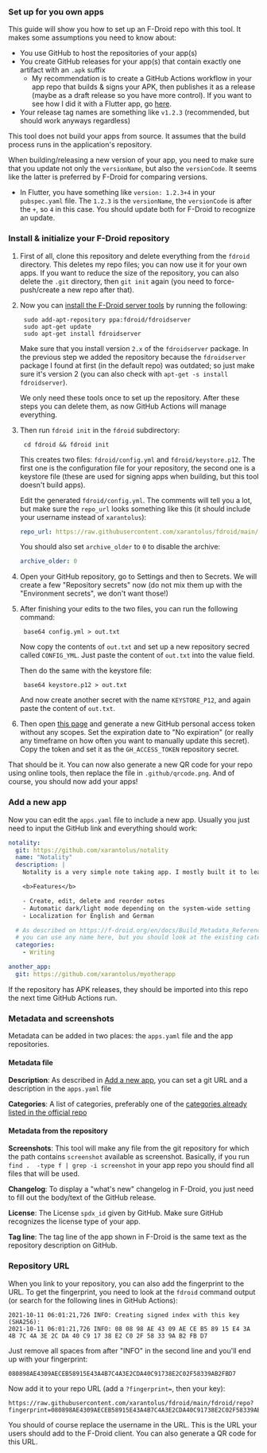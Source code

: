 ### Set up for you own apps
This guide will show you how to set up an F-Droid repo with this tool. It makes some assumptions you need to know about:
* You use GitHub to host the repositories of your app(s)
* You create GitHub releases for your app(s) that contain exactly one artifact with an `.apk` suffix
  * My recommendation is to create a GitHub Actions workflow in your app repo that builds & signs your APK, then publishes it as a release (maybe as a draft release so you have more control). If you want to see how I did it with a Flutter app, go [here](https://github.com/xarantolus/notality/blob/main/.github/workflows/android_build.yml).
* Your release tag names are something like `v1.2.3` (recommended, but should work anyways regardless)

This tool does not build your apps from source. It assumes that the build process runs in the application's repository.

When building/releasing a new version of your app, you need to make sure that you update not only the `versionName`, but also the `versionCode`. It seems like the latter is preferred by F-Droid for comparing versions. 
* In Flutter, you have something like `version: 1.2.3+4` in your `pubspec.yaml` file. The `1.2.3` is the `versionName`, the `versionCode` is after the `+`, so `4` in this case. You should update both for F-Droid to recognize an update.

### Install & initialize your F-Droid repository
1. First of all, clone this repository and delete everything from the `fdroid` directory. This deletes my repo files; you can now use it for your own apps. If you want to reduce the size of the repository, you can also delete the `.git` directory, then `git init` again (you need to force-push/create a new repo after that). 

2. Now you can [install the F-Droid server tools](https://f-droid.org/en/docs/Installing_the_Server_and_Repo_Tools/) by running the following:

        sudo add-apt-repository ppa:fdroid/fdroidserver
        sudo apt-get update
        sudo apt-get install fdroidserver

    Make sure that you install version `2.x` of the `fdroidserver` package. In the previous step we added the repository because the `fdroidserver` package I found at first (in the default repo) was outdated; so just make sure it's version 2 (you can also check with `apt-get -s install fdroidserver`).

    We only need these tools once to set up the repository. After these steps you can delete them, as now GitHub Actions will manage everything.

3. Then run `fdroid init` in the `fdroid` subdirectory:

        cd fdroid && fdroid init

    This creates two files: `fdroid/config.yml` and `fdroid/keystore.p12`. The first one is the configuration file for your repository, the second one is a keystore file (these are used for signing apps when building, but this tool doesn't build apps).

    Edit the generated `fdroid/config.yml`. The comments will tell you a lot, but make sure the `repo_url` looks something like this (it should include your username instead of `xarantolus`):

    ```yml
    repo_url: https://raw.githubusercontent.com/xarantolus/fdroid/main/fdroid/repo
    ```

    You should also set `archive_older` to `0` to disable the archive:

    ```yml
    archive_older: 0
    ```

4. Open your GitHub repository, go to Settings and then to Secrets. We will create a few "Repository secrets" now (do not mix them up with the "Environment secrets", we don't want those!)

5. After finishing your edits to the two files, you can run the following command:

        base64 config.yml > out.txt

    Now copy the contents of `out.txt` and set up a new repository secred called `CONFIG_YML`. Just paste the content of `out.txt` into the value field.

    Then do the same with the keystore file:

        base64 keystore.p12 > out.txt

    And now create another secret with the name `KEYSTORE_P12`, and again paste the content of `out.txt`.

6. Then open [this page](https://github.com/settings/tokens/new?description=f-droid%20repo) and generate a new GitHub personal access token without any scopes. Set the expiration date to "No expiration" (or really any timeframe on how often you want to manually update this secret). Copy the token and set it as the `GH_ACCESS_TOKEN` repository secret.
   
That should be it. You can now also generate a new QR code for your repo using online tools, then replace the file in `.github/qrcode.png`. And of course, you should now add your apps!

### Add a new app
Now you can edit the `apps.yaml` file to include a new app. Usually you just need to input the GitHub link and everything should work:

```yml
notality:
  git: https://github.com/xarantolus/notality
  name: "Notality"
  description: |
    Notality is a very simple note taking app. I mostly built it to learn how Flutter works, but it's functional and you can use it.

    <b>Features</b>

    - Create, edit, delete and reorder notes
    - Automatic dark/light mode depending on the system-wide setting
    - Localization for English and German

  # As described on https://f-droid.org/en/docs/Build_Metadata_Reference/#Categories,
  # you can use any name here, but you should look at the existing categories first
  categories: 
    - Writing

another_app:
  git: https://github.com/xarantolus/myotherapp
```

If the repository has APK releases, they should be imported into this repo the next time GitHub Actions run.

### Metadata and screenshots
Metadata can be added in two places: the `apps.yaml` file and the app repositories.

#### Metadata file
**Description**: As described in [Add a new app](#add-a-new-app), you can set a git URL and a description in the `apps.yaml` file

**Categories**: A list of categories, preferably one of the [categories already listed in the official repo](https://f-droid.org/en/docs/Build_Metadata_Reference/#Categories)

#### Metadata from the repository
**Screenshots**: This tool will make any file from the git repository for which the path contains `screenshot` available as screenshot. Basically, if you run `find .  -type f | grep -i screenshot` in your app repo you should find all files that will be used.

**Changelog**: To display a "what's new" changelog in F-Droid, you just need to fill out the body/text of the GitHub release.

**License**: The License `spdx_id` given by GitHub. Make sure GitHub recognizes the license type of your app. 

**Tag line**: The tag line of the app shown in F-Droid is the same text as the repository description on GitHub.


### Repository URL
When you link to your repository, you can also add the fingerprint to the URL.
To get the fingerprint, you need to look at the `fdroid` command output (or search for the following lines in GitHub Actions):

    2021-10-11 06:01:21,726 INFO: Creating signed index with this key (SHA256):
    2021-10-11 06:01:21,726 INFO: 08 08 98 AE 43 09 AE CE B5 89 15 E4 3A 4B 7C 4A 3E 2C DA 40 C9 17 38 E2 C0 2F 58 33 9A B2 FB D7

Just remove all spaces from after "INFO" in the second line and you'll end up with your fingerprint:

    080898AE4309AECEB58915E43A4B7C4A3E2CDA40C91738E2C02F58339AB2FBD7

Now add it to your repo URL (add a `?fingerprint=`, then your key): 

    https://raw.githubusercontent.com/xarantolus/fdroid/main/fdroid/repo?fingerprint=080898AE4309AECEB58915E43A4B7C4A3E2CDA40C91738E2C02F58339AB2FBD7

You should of course replace the username in the URL. This is the URL your users should add to the F-Droid client. You can also generate a QR code for this URL.
